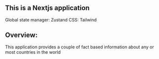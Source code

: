 ## This is a Nextjs application

Global state manager: Zustand
CSS: Tailwind

## Overview:

This application provides a couple of fact based information about any or most countries in the world
